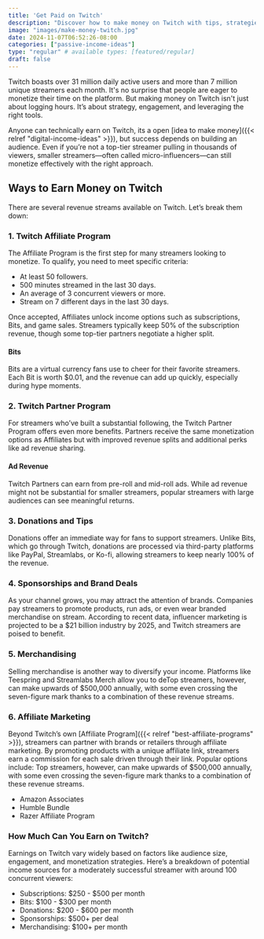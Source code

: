 ```yaml
---
title: 'Get Paid on Twitch'
description: "Discover how to make money on Twitch with tips, strategies, and income streams for streamers of all levels."
image: "images/make-money-twitch.jpg"
date: 2024-11-07T06:52:26-08:00
categories: ["passive-income-ideas"]
type: "regular" # available types: [featured/regular]
draft: false
---
```


Twitch boasts over 31 million daily active users and more than 7 million unique streamers each month. It's no surprise that people are eager to monetize their time on the platform. But making money on Twitch isn't just about logging hours. It’s about strategy, engagement, and leveraging the right tools.

Anyone can technically earn on Twitch, its a open [idea to make money]({{< relref "digital-income-ideas" >}}), but success depends on building an audience. Even if you’re not a top-tier streamer pulling in thousands of viewers, smaller streamers—often called micro-influencers—can still monetize effectively with the right approach.

## Ways to Earn Money on Twitch

There are several revenue streams available on Twitch. Let’s break them down:

### 1. Twitch Affiliate Program

The Affiliate Program is the first step for many streamers looking to monetize. To qualify, you need to meet specific criteria:

- At least 50 followers.
- 500 minutes streamed in the last 30 days.
- An average of 3 concurrent viewers or more.
- Stream on 7 different days in the last 30 days.

Once accepted, Affiliates unlock income options such as subscriptions, Bits, and game sales. Streamers typically keep 50% of the subscription revenue, though some top-tier partners negotiate a higher split.

#### Bits

Bits are a virtual currency fans use to cheer for their favorite streamers. Each Bit is worth $0.01, and the revenue can add up quickly, especially during hype moments.

### 2. Twitch Partner Program

For streamers who’ve built a substantial following, the Twitch Partner Program offers even more benefits. Partners receive the same monetization options as Affiliates but with improved revenue splits and additional perks like ad revenue sharing.

#### Ad Revenue

Twitch Partners can earn from pre-roll and mid-roll ads. While ad revenue might not be substantial for smaller streamers, popular streamers with large audiences can see meaningful returns.

### 3. Donations and Tips

Donations offer an immediate way for fans to support streamers. Unlike Bits, which go through Twitch, donations are processed via third-party platforms like PayPal, Streamlabs, or Ko-fi, allowing streamers to keep nearly 100% of the revenue.

### 4. Sponsorships and Brand Deals

As your channel grows, you may attract the attention of brands. Companies pay streamers to promote products, run ads, or even wear branded merchandise on stream. According to recent data, influencer marketing is projected to be a $21 billion industry by 2025, and Twitch streamers are poised to benefit.

### 5. Merchandising

Selling merchandise is another way to diversify your income. Platforms like Teespring and Streamlabs Merch allow you to deTop streamers, however, can make upwards of $500,000 annually, with some even crossing the seven-figure mark thanks to a combination of these revenue streams.

### 6. Affiliate Marketing

Beyond Twitch’s own [Affiliate Program]({{< relref "best-affiliate-programs" >}}), streamers can partner with brands or retailers through affiliate marketing. By promoting products with a unique affiliate link, streamers earn a commission for each sale driven through their link. Popular options include:
Top streamers, however, can make upwards of $500,000 annually, with some even crossing the seven-figure mark thanks to a combination of these revenue streams.

- Amazon Associates
- Humble Bundle
- Razer Affiliate Program

### How Much Can You Earn on Twitch?

Earnings on Twitch vary widely based on factors like audience size, engagement, and monetization strategies. Here’s a breakdown of potential income sources for a moderately successful streamer with around 100 concurrent viewers:

- Subscriptions: $250 - $500 per month
- Bits: $100 - $300 per month
- Donations: $200 - $600 per month
- Sponsorships: $500+ per deal
- Merchandising: $100+ per month

